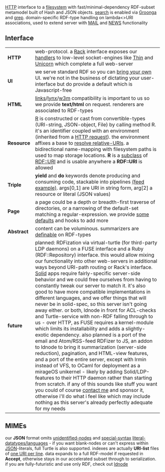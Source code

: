 [HTTP](https://www.mnot.net/blog/2014/06/07/rfc2616_is_dead) interface to a [filesystem](http://www.multicians.org/fjcc4.html) with fast/minimal-dependency RDF-subset metamodel built of Hash and JSON objects. [search](https://en.wikipedia.org/wiki/Online_search) is enabled via [Groonga](http://groonga.org/) and [grep](http://www.gnu.org/software/grep/manual/grep.html). domain-specific RDF-type handling on lambda<>URI associations, used to extend server with [MAIL](conf/mail) and [NEWS](conf/news/NEWS) functionality

## Interface

<table>

<tr><td><b>HTTP</b></td><td>
web-protocol. a <a href="http://rack.github.io/">Rack</a> interface exposes our <a href="ruby/read.rb.html">handlers</a> to low-level socket-engines like <a href="http://code.macournoyer.com/thin/">Thin</a> and <a href="http://unicorn.bogomips.org/">Unicorn</a> which complete a full web-server
</td></tr>

<tr><td><b>UI</b></td><td>
we serve standard RDF so you can <a href="https://github.com/solid/solid-apps">bring your own</a> UI. we're not in the business of dictating your user-interface but do provide a default which is Javascript-free
</td></tr>

<tr><td><b>HTML</b></td><td>
 <a href="http://links.twibright.com/">links</a>/<a href="http://lynx.invisible-island.net/current/">lynx</a>/<a href="http://w3m.sourceforge.net/">w3m</a> compatibility is important to us so we provide <b>text/html</b> on request. renderers are associated to RDF-types
</td></tr>

<tr><td><b>Resource</b></td><td>
<a href="ruby/names.rb.html">R</a> is constructed or cast from convertible-types (URI-string, JSON-object, File) by calling method R. it's an identifier coupled with an environment (inherited from a <a href="http://tools.ietf.org/html/rfc7231#section-5">HTTP request</a>). the environment affixes a base to <a href="https://tools.ietf.org/html/rfc3986#section-5.2">resolve relative-URIs</a>. a bidirectional name-mapping with filesystem paths is used to map storage locations. <strong>R</strong> is a <a href="http://rubylearning.com/satishtalim/ruby_inheritance.html">subclass</a> of <a href="http://www.rubydoc.info/github/ruby-rdf/rdf/RDF/URI">RDF::URI</a> and is usable anywhere a <strong>RDF::URI</strong> is allowed
</td></tr>

<tr><td style="white-space: nowrap"><b>Triple</b></td><td>
<b>yield</b> and <b>do</b> keywords denote producing and consuming code, stackable into pipelines <a href=ruby/message.news.rb.html>(feed example)</a>. 
args[0,1] are URI in string form, arg[2] a resource or literal (JSON values)
</td></tr>

<tr><td style="white-space: nowrap"><b>Page</b></td><td>
a page could be a depth or breadth-first traverse of directories, or a narrowing of the default-set matching a regular-expression. we provide <a href=ruby/search.fs.rb.html>some defaults</a> and hooks to add more
</td></tr>

<tr><td><b>Abstract</b></td><td>
content can be voluminous. summarizers are <a href=ruby/message.mail.rb.html>definable</a> on RDF-types
</td></tr>

<tr><td><b>future</b></td><td>
planned: RDFization via virtual-turtle (for third-party LDP daemons) on a FUSE interface and a Ruby (RDF::Repository) interface. this would allow mixing our functionality into other web-servers in additional ways beyond URI-path routing or Rack's interface. <a href=https://github.com/solid>Solid</a> apps require fairly-specific server-side behavior and we could free ourselves from having to constantly tweak our server to match it. it's also good to have more compatible implementations in different languages, and we offer things that will never be in solid-spec, so this server isn't going away either. or both, ldnode in front for ACL-checks and Turtle-service with non-RDF falling through to us - over HTTP, as FUSE requires a kernel-module which limits its installability and adds a slightly-exotic dependency. also planned is a port of the email and Atom/RSS-feed RDFizer to JS, an addon to ldnode to bring it summarization (server-side reduction), pagination, and HTML-view features, and a port of the entire server, except with Irmin instead of VFS, to OCaml for deployment as a mirageOS unikernel - likely by adding Solid/LDP-features to their HTTP daemon rather than starting from scratch. if any of this sounds like stuff you want you could of course <a href=http://mw.logbook.am/carmen/>contact me</a> and sponsor it, otherwise i'll do what i feel like which may include nothing as this server's already perfectly adequate for my needs
</td></tr>

</table>

## MIMEs

our **JSON** format omits [unidentified-nodes](http://milicicvuk.com/blog/2011/07/14/problems-of-the-rdf-model-blank-nodes/) and [special-syntax](http://www.w3.org/TR/turtle/#turtle-literals) [literal-datatypes/languages](http://www.w3.org/TR/rdf11-concepts/#section-Datatypes) - if you want blank-nodes or can't express within [JSON](http://www.json.org/)-literals, full Turtle is also supported. indexes are actually **URI-list** files of [one URI per line](http://amundsen.com/hypermedia/urilist/). data expands to a full RDF-model if requested in **Accept**, otherwise stays in our accelerated subset through to serialization. if you are fully-futuristic and use only RDF, check out [ldnode](https://github.com/linkeddata/ldnode)